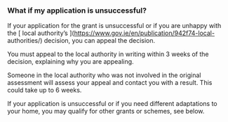 ###  What if my application is unsuccessful?

If your application for the grant is unsuccessful or if you are unhappy with
the [ local authority’s ](https://www.gov.ie/en/publication/942f74-local-
authorities/) decision, you can appeal the decision.

You must appeal to the local authority in writing within 3 weeks of the
decision, explaining why you are appealing.

Someone in the local authority who was not involved in the original assessment
will assess your appeal and contact you with a result. This could take up to 6
weeks.

If your application is unsuccessful or if you need different adaptations to
your home, you may qualify for other grants or schemes, see below.
